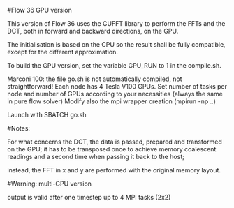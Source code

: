#Flow 36 GPU version

This version of Flow 36 uses the CUFFT library to perform the FFTs and the DCT, both in forward and backward directions, on the GPU.

The initialisation is based on the CPU so the result shall be fully compatible, except for the different approximation.

To build the GPU version, set the variable GPU_RUN to 1 in the compile.sh.

Marconi 100:
the file go.sh is not automatically compiled, not straightforward!
Each node has 4 Tesla V100 GPUs. Set number of tasks per node and number of GPUs according to your necessities (always the same in pure flow solver)
Modify also the mpi wrapper creation (mpirun -np ..)

Launch with SBATCH go.sh

#Notes:

For what concerns the DCT, the data is passed, prepared and transformed on the GPU; it has to be transposed once to achieve memory coalescent readings and a second time when passing it back to the host;

instead, the FFT in x and y are performed with the original memory layout.

#Warning: multi-GPU version

output is valid after one timestep up to 4 MPI tasks (2x2)
